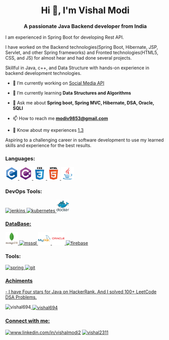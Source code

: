 <h1 align="center">Hi 👋, I'm Vishal Modi</h1>
<h3 align="center">A passionate Java Backend developer from India</h3>

I am experienced in Spring Boot for developing Rest API.

I have worked on the Backend technologies(Spring Boot, Hibernate, JSP, Servlet, and other Spring frameworks) and Fronted technologies(HTML5, CSS, and JS) for almost hear and had done several projects.

Skillful in Java, c++, and Data Structure with hands-on experience in backend development technologies. 

- 🔭 I’m currently working on [Social Media API](https://github.com/vishal694/Social-Media-API)

- 🌱 I’m currently learning **Data Structures and Algorithms**

- 💬 Ask me about **Spring boot, Spring MVC, Hibernate, DSA, Oracle, SQLl**

- 📫 How to reach me **modiv9853@gmail.com**

- 📄 Know about my experiences [1.3](1.3)

Aspiring to a challenging career in software development to use my learned skills and experience for the best results.

<h3 align="left">Languages:</h3>
<p align="left"> <a href="https://www.cprogramming.com/" target="_blank" rel="noreferrer"> <img src="https://raw.githubusercontent.com/devicons/devicon/master/icons/c/c-original.svg" alt="c" width="40" height="40"/> </a> <a href="https://www.w3schools.com/cs/" target="_blank" rel="noreferrer"> <img src="https://raw.githubusercontent.com/devicons/devicon/master/icons/csharp/csharp-original.svg" alt="csharp" width="40" height="40"/> </a> <a href="https://www.w3schools.com/css/" target="_blank" rel="noreferrer"> <a href="https://www.w3schools.com/css/" target="_blank" rel="noreferrer"> <img src="https://raw.githubusercontent.com/devicons/devicon/master/icons/css3/css3-original-wordmark.svg" alt="css3" width="40" height="40"/>  </a> <a href="https://www.w3.org/html/" target="_blank" rel="noreferrer"> <img src="https://raw.githubusercontent.com/devicons/devicon/master/icons/html5/html5-original-wordmark.svg" alt="html5" width="40" height="40"/> </a> <a href="https://www.java.com" target="_blank" rel="noreferrer"> <img src="https://raw.githubusercontent.com/devicons/devicon/master/icons/java/java-original.svg" alt="java" width="40" height="40"/> </a>
 <h3 align="left">DevOps Tools:</h3>
<a href="https://www.jenkins.io" target="_blank" rel="noreferrer"> <img src="https://www.vectorlogo.zone/logos/jenkins/jenkins-icon.svg" alt="jenkins" width="40" height="40"/> </a> <a href="https://kubernetes.io" target="_blank" rel="noreferrer"> <img src="https://www.vectorlogo.zone/logos/kubernetes/kubernetes-icon.svg" alt="kubernetes" width="40" height="40"/> </a> <a href="https://www.mongodb.com/" target="_blank" rel="noreferrer"></a> <a href="https://www.docker.com/" target="_blank" rel="noreferrer"> <img src="https://raw.githubusercontent.com/devicons/devicon/master/icons/docker/docker-original-wordmark.svg" alt="docker" width="40" height="40"/> </a> <a href="https://firebase.google.com/" target="_blank" rel="noreferrer">
 <h3 align="left">DataBase:</h3>
 <img src="https://raw.githubusercontent.com/devicons/devicon/master/icons/mongodb/mongodb-original-wordmark.svg" alt="mongodb" width="40" height="40"/> </a> <a href="https://www.microsoft.com/en-us/sql-server" target="_blank" rel="noreferrer"> <img src="https://www.svgrepo.com/show/303229/microsoft-sql-server-logo.svg" alt="mssql" width="40" height="40"/> </a> <a href="https://www.mysql.com/" target="_blank" rel="noreferrer"> <img src="https://raw.githubusercontent.com/devicons/devicon/master/icons/mysql/mysql-original-wordmark.svg" alt="mysql" width="40" height="40"/> </a> <a href="https://www.oracle.com/" target="_blank" rel="noreferrer"> <img src="https://raw.githubusercontent.com/devicons/devicon/master/icons/oracle/oracle-original.svg" alt="oracle" width="40" height="40"/> </a> <a href="https://postman.com" target="_blank" rel="noreferrer"> <img src="https://www.vectorlogo.zone/logos/firebase/firebase-icon.svg" alt="firebase" width="40" height="40"/>  </a> 
 <h3 align="left">Tools:</h3>
 <a href="https://spring.io/" target="_blank" rel="noreferrer"> <img src="https://www.vectorlogo.zone/logos/springio/springio-icon.svg" alt="spring" width="40" height="40"/> <a href="https://git-scm.com/" target="_blank" rel="noreferrer"> <img src="https://www.vectorlogo.zone/logos/git-scm/git-scm-icon.svg" alt="git" width="40" height="40"/></p>
 
 <h3 align="left">Achiments</h3>
 <p align="left">
- I have Four stars for Java on HackerRank.
And I solved 100+ LeetCode DSA Problems.
 </p>
 
<p><img align="left" src="https://github-readme-stats.vercel.app/api/top-langs?username=vishal694&show_icons=true&locale=en&layout=compact" alt="vishal694" /></p>
<p>&nbsp;<img align="center" src="https://github-readme-stats.vercel.app/api?username=vishal694&show_icons=true&locale=en" alt="vishal694" /></p>
 
<h3 align="left">Connect with me:</h3>
<p align="left">
<a href="https://linkedin.com/in/www.linkedin.com/in/vishalmodi2" target="blank"><img align="center" src="https://raw.githubusercontent.com/rahuldkjain/github-profile-readme-generator/master/src/images/icons/Social/linked-in-alt.svg" alt="www.linkedin.com/in/vishalmodi2" height="30" width="40" /></a>
<a href="https://www.leetcode.com/vishal2311" target="blank"><img align="center" src="https://raw.githubusercontent.com/rahuldkjain/github-profile-readme-generator/master/src/images/icons/Social/leet-code.svg" alt="vishal2311" height="30" width="40" /></a>
</p>




